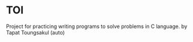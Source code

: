 # TOI
Project for practicing writing programs to solve problems in C language.
by Tapat Toungsakul (auto)
